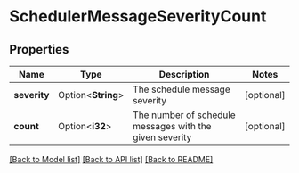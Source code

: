 # SchedulerMessageSeverityCount

## Properties

Name | Type | Description | Notes
------------ | ------------- | ------------- | -------------
**severity** | Option<**String**> | The schedule message severity | [optional]
**count** | Option<**i32**> | The number of schedule messages with the given severity | [optional]

[[Back to Model list]](../README.md#documentation-for-models) [[Back to API list]](../README.md#documentation-for-api-endpoints) [[Back to README]](../README.md)


